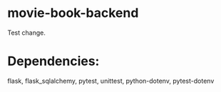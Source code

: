 # movie-book-backend

Test change.
# Dependencies:

flask, flask_sqlalchemy, pytest, unittest, python-dotenv, pytest-dotenv